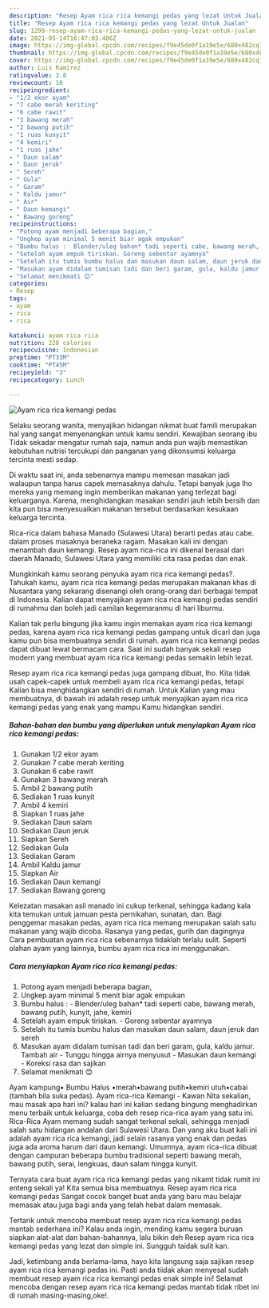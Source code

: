 ```yaml
---
description: "Resep Ayam rica rica kemangi pedas yang lezat Untuk Jualan"
title: "Resep Ayam rica rica kemangi pedas yang lezat Untuk Jualan"
slug: 1299-resep-ayam-rica-rica-kemangi-pedas-yang-lezat-untuk-jualan
date: 2021-05-14T16:47:03.486Z
image: https://img-global.cpcdn.com/recipes/f9e45de0f1a19e5e/680x482cq70/ayam-rica-rica-kemangi-pedas-foto-resep-utama.jpg
thumbnail: https://img-global.cpcdn.com/recipes/f9e45de0f1a19e5e/680x482cq70/ayam-rica-rica-kemangi-pedas-foto-resep-utama.jpg
cover: https://img-global.cpcdn.com/recipes/f9e45de0f1a19e5e/680x482cq70/ayam-rica-rica-kemangi-pedas-foto-resep-utama.jpg
author: Luis Ramirez
ratingvalue: 3.8
reviewcount: 10
recipeingredient:
- "1/2 ekor ayam"
- "7 cabe merah keriting"
- "6 cabe rawit"
- "3 bawang merah"
- "2 bawang putih"
- "1 ruas kunyit"
- "4 kemiri"
- "1 ruas jahe"
- " Daun salam"
- " Daun jeruk"
- " Sereh"
- " Gula"
- " Garam"
- " Kaldu jamur"
- " Air"
- " Daun kemangi"
- " Bawang goreng"
recipeinstructions:
- "Potong ayam menjadi beberapa bagian,"
- "Ungkep ayam minimal 5 menit biar agak empukan"
- "Bumbu halus :  Blender/uleg bahan* tadi seperti cabe, bawang merah, bawang putih, kunyit, jahe, kemiri"
- "Setelah ayam empuk tiriskan. Goreng sebentar ayamnya"
- "Setelah itu tumis bumbu halus dan masukan daun salam, daun jeruk dan sereh"
- "Masukan ayam didalam tumisan tadi dan beri garam, gula, kaldu jamur. Tambah air  Tunggu hingga airnya menyusut Masukan daun kemangi Koreksi rasa dan sajikan"
- "Selamat menikmati 😊"
categories:
- Resep
tags:
- ayam
- rica
- rica

katakunci: ayam rica rica 
nutrition: 228 calories
recipecuisine: Indonesian
preptime: "PT33M"
cooktime: "PT45M"
recipeyield: "3"
recipecategory: Lunch

---
```



![Ayam rica rica kemangi pedas](https://img-global.cpcdn.com/recipes/f9e45de0f1a19e5e/680x482cq70/ayam-rica-rica-kemangi-pedas-foto-resep-utama.jpg)

Selaku seorang wanita, menyajikan hidangan nikmat buat famili merupakan hal yang sangat menyenangkan untuk kamu sendiri. Kewajiban seorang ibu Tidak sekadar mengatur rumah saja, namun anda pun wajib memastikan kebutuhan nutrisi tercukupi dan panganan yang dikonsumsi keluarga tercinta mesti sedap.

Di waktu  saat ini, anda sebenarnya mampu memesan masakan jadi walaupun tanpa harus capek memasaknya dahulu. Tetapi banyak juga lho mereka yang memang ingin memberikan makanan yang terlezat bagi keluarganya. Karena, menghidangkan masakan sendiri jauh lebih bersih dan kita pun bisa menyesuaikan makanan tersebut berdasarkan kesukaan keluarga tercinta. 

Rica-rica dalam bahasa Manado (Sulawesi Utara) berarti pedas atau cabe. dalam proses masaknya beraneka ragam. Masakan kali ini dengan menambah daun kemangi. Resep ayam rica-rica ini dikenal berasal dari daerah Manado, Sulawesi Utara yang memiliki cita rasa pedas dan enak.

Mungkinkah kamu seorang penyuka ayam rica rica kemangi pedas?. Tahukah kamu, ayam rica rica kemangi pedas merupakan makanan khas di Nusantara yang sekarang disenangi oleh orang-orang dari berbagai tempat di Indonesia. Kalian dapat menyajikan ayam rica rica kemangi pedas sendiri di rumahmu dan boleh jadi camilan kegemaranmu di hari liburmu.

Kalian tak perlu bingung jika kamu ingin memakan ayam rica rica kemangi pedas, karena ayam rica rica kemangi pedas gampang untuk dicari dan juga kamu pun bisa membuatnya sendiri di rumah. ayam rica rica kemangi pedas dapat dibuat lewat bermacam cara. Saat ini sudah banyak sekali resep modern yang membuat ayam rica rica kemangi pedas semakin lebih lezat.

Resep ayam rica rica kemangi pedas juga gampang dibuat, lho. Kita tidak usah capek-capek untuk membeli ayam rica rica kemangi pedas, tetapi Kalian bisa menghidangkan sendiri di rumah. Untuk Kalian yang mau membuatnya, di bawah ini adalah resep untuk menyajikan ayam rica rica kemangi pedas yang enak yang mampu Kamu hidangkan sendiri.

<!--inarticleads1-->

##### Bahan-bahan dan bumbu yang diperlukan untuk menyiapkan Ayam rica rica kemangi pedas:

1. Gunakan 1/2 ekor ayam
1. Gunakan 7 cabe merah keriting
1. Gunakan 6 cabe rawit
1. Gunakan 3 bawang merah
1. Ambil 2 bawang putih
1. Sediakan 1 ruas kunyit
1. Ambil 4 kemiri
1. Siapkan 1 ruas jahe
1. Sediakan  Daun salam
1. Sediakan  Daun jeruk
1. Siapkan  Sereh
1. Sediakan  Gula
1. Sediakan  Garam
1. Ambil  Kaldu jamur
1. Siapkan  Air
1. Sediakan  Daun kemangi
1. Sediakan  Bawang goreng


Kelezatan masakan asli manado ini cukup terkenal, sehingga kadang kala kita temukan untuk jamuan pesta pernikahan, sunatan, dan. Bagi penggemar masakan pedas, ayam rica rica memang merupakan salah satu makanan yang wajib dicoba. Rasanya yang pedas, gurih dan dagingnya Cara pembuatan ayam rica rica sebenarnya tidaklah terlalu sulit. Seperti olahan ayam yang lainnya, bumbu ayam rica rica ini menggunakan. 

<!--inarticleads2-->

##### Cara menyiapkan Ayam rica rica kemangi pedas:

1. Potong ayam menjadi beberapa bagian,
1. Ungkep ayam minimal 5 menit biar agak empukan
1. Bumbu halus :  - Blender/uleg bahan* tadi seperti cabe, bawang merah, bawang putih, kunyit, jahe, kemiri
1. Setelah ayam empuk tiriskan. - Goreng sebentar ayamnya
1. Setelah itu tumis bumbu halus dan masukan daun salam, daun jeruk dan sereh
1. Masukan ayam didalam tumisan tadi dan beri garam, gula, kaldu jamur. Tambah air  - Tunggu hingga airnya menyusut - Masukan daun kemangi - Koreksi rasa dan sajikan
1. Selamat menikmati 😊


Ayam kampung• Bumbu Halus •merah•bawang putih•kemiri utuh•cabai (tambah bila suka pedas). Ayam rica-rica Kemangi - Kawan Nita sekalian, mau masak apa hari ini? kalau hari ini kalian sedang bingung menghadirkan menu terbaik untuk keluarga, coba deh resep rica-rica ayam yang satu ini. Rica-Rica Ayam memang sudah sangat terkenal sekali, sehingga menjadi salah satu hidangan andalan dari Sulawesi Utara. Dan yang aku buat kali ini adalah ayam rica rica kemangi, jadi selain rasanya yang enak dan pedas juga ada aroma harum dari daun kemangi. Umumnya, ayam rica-rica dibuat dengan campuran beberapa bumbu tradisional seperti bawang merah, bawang putih, serai, lengkuas, daun salam hingga kunyit. 

Ternyata cara buat ayam rica rica kemangi pedas yang nikamt tidak rumit ini enteng sekali ya! Kita semua bisa membuatnya. Resep ayam rica rica kemangi pedas Sangat cocok banget buat anda yang baru mau belajar memasak atau juga bagi anda yang telah hebat dalam memasak.

Tertarik untuk mencoba membuat resep ayam rica rica kemangi pedas mantab sederhana ini? Kalau anda ingin, mending kamu segera buruan siapkan alat-alat dan bahan-bahannya, lalu bikin deh Resep ayam rica rica kemangi pedas yang lezat dan simple ini. Sungguh taidak sulit kan. 

Jadi, ketimbang anda berlama-lama, hayo kita langsung saja sajikan resep ayam rica rica kemangi pedas ini. Pasti anda tiidak akan menyesal sudah membuat resep ayam rica rica kemangi pedas enak simple ini! Selamat mencoba dengan resep ayam rica rica kemangi pedas mantab tidak ribet ini di rumah masing-masing,oke!.

